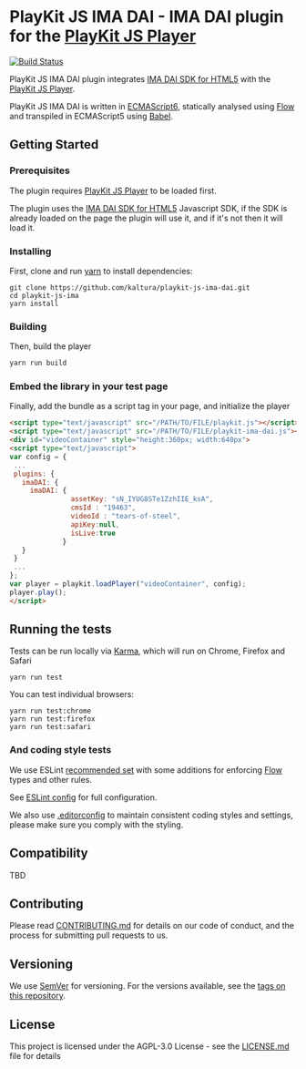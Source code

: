 # PlayKit JS IMA DAI - IMA DAI plugin for the [PlayKit JS Player]

[![Build Status](https://travis-ci.org/kaltura/playkit-js-ima-dai.svg?branch=master)](https://travis-ci.org/kaltura/playkit-js-ima-dai)

PlayKit JS IMA DAI plugin integrates [IMA DAI SDK for HTML5] with the [PlayKit JS Player].

PlayKit JS IMA DAI is written in [ECMAScript6], statically analysed using [Flow] and transpiled in ECMAScript5 using [Babel].

[IMA DAI SDK for HTML5]: https://developers.google.com/interactive-media-ads/docs/sdks/html5/dai/
[Flow]: https://flow.org/
[ECMAScript6]: https://github.com/ericdouglas/ES6-Learning#articles--tutorials
[Babel]: https://babeljs.io

## Getting Started

### Prerequisites
The plugin requires [PlayKit JS Player] to be loaded first.

The plugin uses the [IMA DAI SDK for HTML5] Javascript SDK, if the SDK is already loaded on the page the plugin will use it, and if it's not then it will load it.

[Playkit JS Player]: https://github.com/kaltura/playkit-js

### Installing

First, clone and run [yarn] to install dependencies:

[yarn]: https://yarnpkg.com/lang/en/

```
git clone https://github.com/kaltura/playkit-js-ima-dai.git
cd playkit-js-ima
yarn install
```

### Building

Then, build the player

```javascript
yarn run build
```

### Embed the library in your test page

Finally, add the bundle as a script tag in your page, and initialize the player

```html
<script type="text/javascript" src="/PATH/TO/FILE/playkit.js"></script>                     <!--PlayKit player-->
<script type="text/javascript" src="/PATH/TO/FILE/playkit-ima-dai.js"></script>                 <!--PlayKit IMA plugin-->
<div id="videoContainer" style="height:360px; width:640px">
<script type="text/javascript">
var config = {
 ...
 plugins: {
   imaDAI: {
     imaDAI: {
               assetKey: "sN_IYUG8STe1ZzhIIE_ksA",
               cmsId : "19463",
               videoId : "tears-of-steel",
               apiKey:null,
               isLive:true
             }
   }
 }
 ...
};
var player = playkit.loadPlayer("videoContainer", config);
player.play();
</script>
```


## Running the tests

Tests can be run locally via [Karma], which will run on Chrome, Firefox and Safari

[Karma]: https://karma-runner.github.io/1.0/index.html
```
yarn run test
```

You can test individual browsers:
```
yarn run test:chrome
yarn run test:firefox
yarn run test:safari
```

### And coding style tests

We use ESLint [recommended set](http://eslint.org/docs/rules/) with some additions for enforcing [Flow] types and other rules.

See [ESLint config](.eslintrc.json) for full configuration.

We also use [.editorconfig](.editorconfig) to maintain consistent coding styles and settings, please make sure you comply with the styling.


## Compatibility

TBD

## Contributing

Please read [CONTRIBUTING.md](https://gist.github.com/PurpleBooth/b24679402957c63ec426) for details on our code of conduct, and the process for submitting pull requests to us.

## Versioning

We use [SemVer](http://semver.org/) for versioning. For the versions available, see the [tags on this repository](https://github.com/kaltura/playkit-js-ima/tags).

## License

This project is licensed under the AGPL-3.0 License - see the [LICENSE.md](LICENSE.md) file for details
